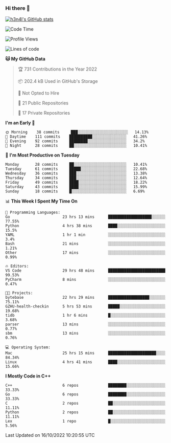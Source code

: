 ### Hi there 👋

[![h3n4l's GitHub stats](https://github-readme-stats.vercel.app/api?username=h3n4l&count_private=true&show_icons=true&theme=radical)](https://github.com/h3n4l/github-readme-stats)

<!--START_SECTION:waka-->
![Code Time](http://img.shields.io/badge/Code%20Time-757%20hrs%2032%20mins-blue)

![Profile Views](http://img.shields.io/badge/Profile%20Views-7-blue)

![Lines of code](https://img.shields.io/badge/From%20Hello%20World%20I%27ve%20Written-44%20Thousand%20lines%20of%20code-blue)

**🐱 My GitHub Data** 

> 🏆 731 Contributions in the Year 2022
 > 
> 📦 202.4 kB Used in GitHub's Storage 
 > 
> 🚫 Not Opted to Hire
 > 
> 📜 21 Public Repositories 
 > 
> 🔑 17 Private Repositories  
 > 
**I'm an Early 🐤** 

```text
🌞 Morning    38 commits     ███░░░░░░░░░░░░░░░░░░░░░░   14.13% 
🌆 Daytime    111 commits    ██████████░░░░░░░░░░░░░░░   41.26% 
🌃 Evening    92 commits     ████████░░░░░░░░░░░░░░░░░   34.2% 
🌙 Night      28 commits     ██░░░░░░░░░░░░░░░░░░░░░░░   10.41%

```
📅 **I'm Most Productive on Tuesday** 

```text
Monday       28 commits     ██░░░░░░░░░░░░░░░░░░░░░░░   10.41% 
Tuesday      61 commits     █████░░░░░░░░░░░░░░░░░░░░   22.68% 
Wednesday    36 commits     ███░░░░░░░░░░░░░░░░░░░░░░   13.38% 
Thursday     34 commits     ███░░░░░░░░░░░░░░░░░░░░░░   12.64% 
Friday       49 commits     ████░░░░░░░░░░░░░░░░░░░░░   18.22% 
Saturday     43 commits     ████░░░░░░░░░░░░░░░░░░░░░   15.99% 
Sunday       18 commits     █░░░░░░░░░░░░░░░░░░░░░░░░   6.69%

```


📊 **This Week I Spent My Time On** 

```text
💬 Programming Languages: 
Go                       23 hrs 13 mins      ███████████████████░░░░░░   77.55% 
Python                   4 hrs 38 mins       ████░░░░░░░░░░░░░░░░░░░░░   15.5% 
YAML                     1 hr 1 min          ░░░░░░░░░░░░░░░░░░░░░░░░░   3.4% 
Bash                     21 mins             ░░░░░░░░░░░░░░░░░░░░░░░░░   1.21% 
Other                    17 mins             ░░░░░░░░░░░░░░░░░░░░░░░░░   0.99%

🔥 Editors: 
VS Code                  29 hrs 48 mins      █████████████████████████   99.53% 
PyCharm                  8 mins              ░░░░░░░░░░░░░░░░░░░░░░░░░   0.47%

🐱‍💻 Projects: 
bytebase                 22 hrs 29 mins      ██████████████████░░░░░░░   75.11% 
GZHU-health-checkin      5 hrs 53 mins       █████░░░░░░░░░░░░░░░░░░░░   19.68% 
tidb                     1 hr 6 mins         █░░░░░░░░░░░░░░░░░░░░░░░░   3.68% 
parser                   13 mins             ░░░░░░░░░░░░░░░░░░░░░░░░░   0.77% 
sbm                      13 mins             ░░░░░░░░░░░░░░░░░░░░░░░░░   0.76%

💻 Operating System: 
Mac                      25 hrs 15 mins      █████████████████████░░░░   84.34% 
Linux                    4 hrs 41 mins       ████░░░░░░░░░░░░░░░░░░░░░   15.66%

```

**I Mostly Code in C++** 

```text
C++                      6 repos             ████████░░░░░░░░░░░░░░░░░   33.33% 
Go                       6 repos             ████████░░░░░░░░░░░░░░░░░   33.33% 
C                        2 repos             ██░░░░░░░░░░░░░░░░░░░░░░░   11.11% 
Python                   2 repos             ██░░░░░░░░░░░░░░░░░░░░░░░   11.11% 
Lex                      1 repo              █░░░░░░░░░░░░░░░░░░░░░░░░   5.56%

```



 Last Updated on 16/10/2022 10:20:55 UTC
<!--END_SECTION:waka-->

